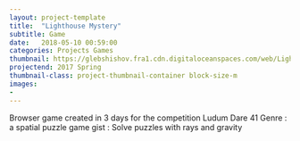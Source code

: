 ```yaml
---
layout: project-template
title:  "Lighthouse Mystery"
subtitle: Game
date:   2018-05-10 00:59:00
categories: Projects Games
thumbnail: https://glebshishov.fra1.cdn.digitaloceanspaces.com/web/Lighthouse-Mystery/Lighthouse-Mystery-thumbnail.png
projectend: 2017 Spring
thumbnail-class: project-thumbnail-container block-size-m
images:
- 
---
```

Browser game created in 3 days for the competition Ludum Dare 41
Genre : a spatial puzzle game
gist : Solve puzzles with rays and gravity

